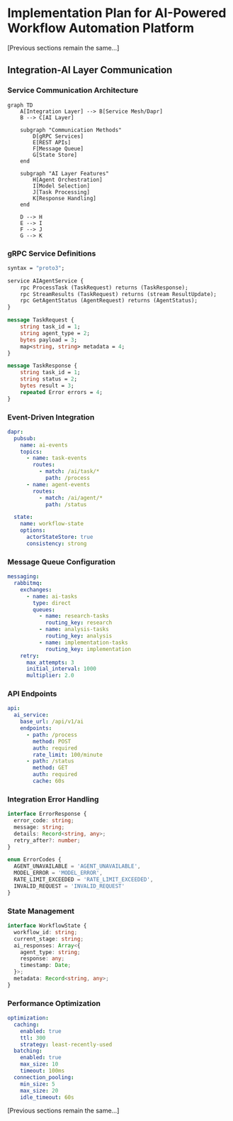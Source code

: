 # Implementation Plan for AI-Powered Workflow Automation Platform

[Previous sections remain the same...]

## Integration-AI Layer Communication

### Service Communication Architecture

```mermaid
graph TD
    A[Integration Layer] --> B[Service Mesh/Dapr]
    B --> C[AI Layer]
    
    subgraph "Communication Methods"
        D[gRPC Services]
        E[REST APIs]
        F[Message Queue]
        G[State Store]
    end
    
    subgraph "AI Layer Features"
        H[Agent Orchestration]
        I[Model Selection]
        J[Task Processing]
        K[Response Handling]
    end
    
    D --> H
    E --> I
    F --> J
    G --> K
```

### gRPC Service Definitions
```protobuf
syntax = "proto3";

service AIAgentService {
    rpc ProcessTask (TaskRequest) returns (TaskResponse);
    rpc StreamResults (TaskRequest) returns (stream ResultUpdate);
    rpc GetAgentStatus (AgentRequest) returns (AgentStatus);
}

message TaskRequest {
    string task_id = 1;
    string agent_type = 2;
    bytes payload = 3;
    map<string, string> metadata = 4;
}

message TaskResponse {
    string task_id = 1;
    string status = 2;
    bytes result = 3;
    repeated Error errors = 4;
}
```

### Event-Driven Integration
```yaml
dapr:
  pubsub:
    name: ai-events
    topics:
      - name: task-events
        routes:
          - match: /ai/task/*
            path: /process
      - name: agent-events
        routes:
          - match: /ai/agent/*
            path: /status

  state:
    name: workflow-state
    options:
      actorStateStore: true
      consistency: strong
```

### Message Queue Configuration
```yaml
messaging:
  rabbitmq:
    exchanges:
      - name: ai-tasks
        type: direct
        queues:
          - name: research-tasks
            routing_key: research
          - name: analysis-tasks
            routing_key: analysis
          - name: implementation-tasks
            routing_key: implementation
    retry:
      max_attempts: 3
      initial_interval: 1000
      multiplier: 2.0
```

### API Endpoints
```yaml
api:
  ai_service:
    base_url: /api/v1/ai
    endpoints:
      - path: /process
        method: POST
        auth: required
        rate_limit: 100/minute
      - path: /status
        method: GET
        auth: required
        cache: 60s
```

### Integration Error Handling
```typescript
interface ErrorResponse {
  error_code: string;
  message: string;
  details: Record<string, any>;
  retry_after?: number;
}

enum ErrorCodes {
  AGENT_UNAVAILABLE = 'AGENT_UNAVAILABLE',
  MODEL_ERROR = 'MODEL_ERROR',
  RATE_LIMIT_EXCEEDED = 'RATE_LIMIT_EXCEEDED',
  INVALID_REQUEST = 'INVALID_REQUEST'
}
```

### State Management
```typescript
interface WorkflowState {
  workflow_id: string;
  current_stage: string;
  ai_responses: Array<{
    agent_type: string;
    response: any;
    timestamp: Date;
  }>;
  metadata: Record<string, any>;
}
```

### Performance Optimization
```yaml
optimization:
  caching:
    enabled: true
    ttl: 300
    strategy: least-recently-used
  batching:
    enabled: true
    max_size: 10
    timeout: 100ms
  connection_pooling:
    min_size: 5
    max_size: 20
    idle_timeout: 60s
```

[Previous sections remain the same...]
